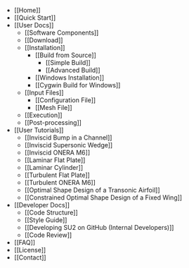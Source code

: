 * [[Home]]
* [[Quick Start]]
* [[User Docs]]
  * [[Software Components]]
  * [[Download]]
  * [[Installation]]
    * [[Build from Source]]
        * [[Simple Build]]
        * [[Advanced Build]]
    * [[Windows Installation]]
    * [[Cygwin Build for Windows]]
  * [[Input Files]]
    * [[Configuration File]]
    * [[Mesh File]]
  * [[Execution]]
  * [[Post-processing]]
* [[User Tutorials]]
  * [[Inviscid Bump in a Channel]]
  * [[Inviscid Supersonic Wedge]]
  * [[Inviscid ONERA M6]]
  * [[Laminar Flat Plate]]
  * [[Laminar Cylinder]]
  * [[Turbulent Flat Plate]]
  * [[Turbulent ONERA M6]]
  * [[Optimal Shape Design of a Transonic Airfoil]]
  * [[Constrained Optimal Shape Design of a Fixed Wing]]
* [[Developer Docs]]
  * [[Code Structure]]
  * [[Style Guide]]
  * [[Developing SU2 on GitHub (Internal Developers)]]
  * [[Code Review]]
* [[FAQ]]
* [[License]]
* [[Contact]]